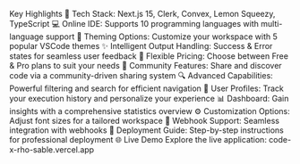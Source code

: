 Key Highlights
🚀 Tech Stack: Next.js 15, Clerk, Convex, Lemon Squeezy, TypeScript
💻 Online IDE: Supports 10 programming languages with multi-language support
🎨 Theming Options: Customize your workspace with 5 popular VSCode themes
✨ Intelligent Output Handling: Success & Error states for seamless user feedback
💎 Flexible Pricing: Choose between Free & Pro plans to suit your needs
🤝 Community Features: Share and discover code via a community-driven sharing system
🔍 Advanced Capabilities: Powerful filtering and search for efficient navigation
👤 User Profiles: Track your execution history and personalize your experience
📊 Dashboard: Gain insights with a comprehensive statistics overview
⚙️ Customization Options: Adjust font sizes for a tailored workspace
🔗 Webhook Support: Seamless integration with webhooks
🌟 Deployment Guide: Step-by-step instructions for professional deployment
🌐 Live Demo
Explore the live application: code-x-rho-sable.vercel.app

